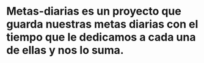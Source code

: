 ﻿# Metas-diarias es un proyecto que guarda nuestras metas diarias con el tiempo que le dedicamos a cada una de ellas y nos lo suma.


